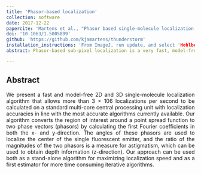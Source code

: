 ```yaml
---
title: 'Phasor-based localization'
collection: software
date: 2017-12-22
papercite: 'Martens et al., "Phasor based single-molecule localization microscopy in 3D (pSMLM-3D): An algorithm for MHz localization rates using standard CPUs" (2017), Journal of Chemical Physics'
doi: '10.1063/1.5005899'
github: 'https://github.com/kjamartens/thunderstorm'
installation_instructions: 'From ImageJ, run update, and select 'HohlbeinLab' from the update sites. Then run ThunderSTORM and select the phasor-based sub-pixel fitting routine.'
abstract: Phasor-based sub-pixel localization is a very fast, model-free, 2D and 3D single-molecule localization algorithm that can easily reach millions of localization positions calculated every second and standard CPUs. Its accuracy is in line with Gaussian-based fitting routines.

---
```


<h2> Abstract </h2>
<p align= "justify">
We present a fast and model-free 2D and 3D single-molecule localization algorithm that allows more than 3 × 106 localizations per second to be calculated on a standard multi-core central processing unit with localization accuracies in line with the most accurate algorithms currently available. Our algorithm converts the region of interest around a point spread function to two phase vectors (phasors) by calculating the first Fourier coefficients in both the x- and y-direction. The angles of these phasors are used to localize the center of the single fluorescent emitter, and the ratio of the magnitudes of the two phasors is a measure for astigmatism, which can be used to obtain depth information (z-direction). Our approach can be used both as a stand-alone algorithm for maximizing localization speed and as a first estimator for more time consuming iterative algorithms.
